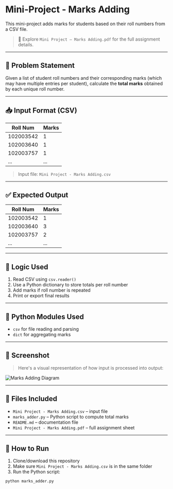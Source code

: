 # Mini-Project - Marks Adding

This mini-project adds marks for students based on their roll numbers from a CSV file.

> 📂 Explore `Mini Project – Marks Adding.pdf` for the full assignment details.

---

## 📌 Problem Statement

Given a list of student roll numbers and their corresponding marks (which may have multiple entries per student), calculate the **total marks** obtained by each unique roll number.

---

## 📥 Input Format (CSV)

| Roll Num    | Marks |
|-------------|-------|
| 102003542   | 1     |
| 102003640   | 1     |
| 102003757   | 1     |
| ...         | ...   |

> Input file: `Mini Project - Marks Adding.csv`

---

## ✅ Expected Output

| Roll Num    | Marks |
|-------------|-------|
| 102003542   | 1     |
| 102003640   | 3     |
| 102003757   | 2     |
| ...         | ...   |

---

## 🧠 Logic Used

1. Read CSV using `csv.reader()`
2. Use a Python dictionary to store totals per roll number
3. Add marks if roll number is repeated
4. Print or export final results

---

## 🐍 Python Modules Used

- `csv` for file reading and parsing
- `dict` for aggregating marks

---

## 📸 Screenshot

> Here's a visual representation of how input is processed into output:

![Marks Adding Diagram](https://user-images.githubusercontent.com/7460892/243881755-9be14aa0-eaa0-403a-9575-372717240e2.png)

---

## 📄 Files Included

- `Mini Project - Marks Adding.csv` – input file
- `marks_adder.py` – Python script to compute total marks
- `README.md` – documentation file
- `Mini Project - Marks Adding.pdf` – full assignment sheet

---

## 🚀 How to Run

1. Clone/download this repository
2. Make sure `Mini Project - Marks Adding.csv` is in the same folder
3. Run the Python script:

```bash
python marks_adder.py
